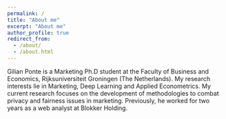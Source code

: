 ```yaml
---
permalink: /
title: "About me"
excerpt: "About me"
author_profile: true
redirect_from: 
  - /about/
  - /about.html
---
```


Gilian Ponte is a Marketing Ph.D student at the Faculty of Business and Economics, Rijksuniversiteit Groningen (The Netherlands). My research interests lie in Marketing, Deep Learning and Applied Econometrics. My current research focuses on the development of methodologies to combat privacy and fairness issues in marketing. Previously, he worked for two years as a web analyst at Blokker Holding. 
